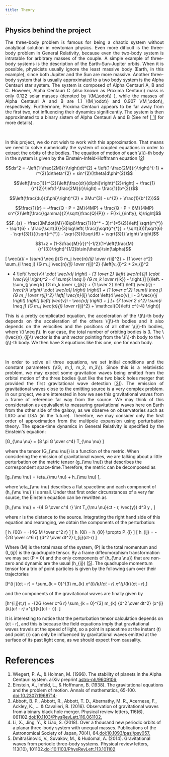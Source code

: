 ```yaml
---
title: Theory
---
```


<h2>Physics behind the project</h2>

<html>
<head>
  <meta charset="utf-8">
  <meta name="viewport" content="width=device-width">
  <title>MathJax example</title>
  <script src="https://polyfill.io/v3/polyfill.min.js?features=es6"></script>
  <script id="MathJax-script" async
          src="https://cdn.jsdelivr.net/npm/mathjax@3/es5/tex-mml-chtml.js">
  </script>
</head>
<body>
  <p style="text-align:justify">The three-body problem is famous for being a chaotic system without analytical solution in newtonian physics. Even more dificult is the three-body problem in General Relativity, because even the two-body system is intratable for arbitrary masses of the couple. A simple example of three-body systems is
  the description of the Earth-Sun-Jupiter orbits. When it is possible, physicists usually ignore the least massive body (Earth, in this example), since both
  Jupiter and the Sun are more massive. Another three-body system that is usually approximated to a two body system is the Alpha Centauri star system.
  The system is composed of Alpha Centauri A, B and C. However, Alpha Centauri C (also known as Proxima Centauri) mass is only 0.122 solar masses
  (denoted by \(M_\odot\) ), while the masses of Alpha Centauri A and B are 1.1 \(M_\odot\) and 0.907 \(M_\odot\), respectively. Furthermore, Proxima Centauri
  appears to be far away from the first two, not influencing their dynamics significantly. The system is then approximated to a binary sistem of Alpha
  Centauri A and B (See ref [<a href="https://arxiv.org/abs/astro-ph/9609106"> 1</a>] for more details). </p>
<br>
 <p style="text-align:justify"> In this project, we do not wish to work with this approximation. That means we need to solve numerically the system of coupled equations in order to extract
  the orbits of the bodies. The equation of motion of each \(i\)-th body in the system is given by the Einstein-Infeld-Hoffmann equation [<a href="https://doi.org/10.2307%2F1968714">2</a>]
   
   $$ds^2 = -\left(1-\frac{2M}{r}\right)dt^{2} + \left(1-\frac{2M}{r}\right)^{-1} + r^{2}(d\theta^{2} + sin^{2}(\theta)d\phi^{2})$$
   
   $$\left[\frac{1}{r^{2}}\left(\frac{dr}{d\phi}\right)^{2}\right] + \frac{1}{r^{2}}\left(1-\frac{2M}{r}\right) = \frac{1}{b^{2}}$$
   
   $$\left(\frac{du}{d\phi}\right)^{2} = 2Mu^{3} - u^{2} + \frac{1}{b^{2}}$$
   
   $$\frac{1}{r} = -\frac{Q - P + 2M}{4MP} + \frac{Q - P + 6M}{4MP} sn^{2}\left[\frac{\gamma}{2}\sqrt{\frac{Q}{P}} + F(\xi_{\infty}, k)\right]$$
   
   $$F_{s} = \frac{3M\dot{M}}{8\pi}\frac{1}{(r^* - 3)r^{*5/2}}\left[ \sqrt{r^{*}} - \sqrt{6} + \frac{\sqrt{3}}{3}log\left( \frac{(\sqrt{r^{*}} + \sqrt{3})(\sqrt{6} - \sqrt{3})}{(\sqrt{r^{*}} - \sqrt{3})(\sqrt{6} + \sqrt{3})} \right) \right]$$
   
   $$1+z = (1-3\frac{M}{r})^{-1/2}(1+\left(\frac{M}{r^{3}}\right)^{1/2}b\sin(\theta)\sin(\alpha)$$
  
  \[ \vec{a}_i = \sum_{i \neq j}{G m_j \vec{n}_{ij} \over r_{ij}^2} + {1 \over c^2} \sum_{i \neq j} {G m_j \vec{n}_{ij} \over r_{ij}^2} {\left[v_{i}^2 + 2v_{j}^2
  - 4 \left( \vec{v}_i \cdot \vec{v}_j \right) - {3 \over 2} \left( \vec{n}_{ij} \cdot \vec{v}_j \right)^2 - 4 \sum_{k \neq i} {G m_k \over r_{ik}} - \right.}\]
  \[{\left. - \sum_{j \neq k} {G m_k \over r_{jk}} + {1 \over 2} \left( \left( \vec{r}_j - \vec{r}_i \right) \cdot \vec{a}_j \right) \right]} + {1 \over c^2}
  \sum_{i \neq j} {G m_j \over r_{ij}^2} \left[ \vec{n}_{ij} \cdot \left(4 \vec{v}_i - 3 \vec{v}_j \right) \right] \left( \vec{v}_i - \vec{v}_j \right) + \]
  \[+ {7 \over 2 c^2} \sum_{i \neq j} {G m_j \vec{a}_{j} \over r_{ij}^2} + \mathcal{O}\left( c^{-4} \right)\] </p>
  
 <p style="text-align:justify"> This is a pretty complicated equation, the acceleration of the \(i\)-th body depends on the acceleration of the others \(j\)-th bodies and it
  also depends on the velocities and the positions of all other \(j\)-th bodies, where \(i \neq j\). In our case, the total number of orbiting bodies is 3. The
  \(\vec{n}_{ij}\) vector is the unit vector pointing from the \(i\)-th body to the \(j\)-th body. We then have 3 equations like this one, one for each body.<br>
    </p><br>
  
<p style="text-align:justify">  In order to solve all three equations, we set initial conditions and the constant parameters (\(G, m_1, m_2, m_3\)). Since this is a relativistic problem, we may
  expect some gravitation waves being emitted from the orbital motion of the three bodies (just like the two black holes merger that provided the first gravitational
  wave detection [<a target="_blank" href="https://doi.org/10.1103/PhysRevLett.116.061102">3</a>]). The emission of gravitational waves close to the emitting source
  is a very complex problem. In our project, we are interested in how we see this gravitational waves from a frame of reference far way from the source. We may think
  of this consideration as equivallent to measuring gravitational waves here on Earth from the other side of the galaxy, as we observe on observatories such as LIGO and LISA (in the future). Therefore, we may consider only the first
  order of approximation from the multipole expansion using perturbation theory. The space-time dynamics in General Relativity is specified by the Einstein's equation:
  
  \[G_{\mu \nu} = {8 \pi G \over c^4} T_{\mu \nu} \]
  
  where the tensor \(G_{\mu \nu}\) is a function of the metric. When considering the emission of gravitational waves, we are talking about a little perturbation on the metric tensor \(g_{\mu \nu}\) that describes the correspondent space-time.Therefore, the metric can be decomposed as 
  
  \[g_{\mu \nu} = \eta_{\mu \nu} + h_{\mu \nu} \],
  
  where \eta_{\mu \nu} describes a flat spacetime and each component of \(h_{\mu \nu} \) is small.  Under that first order circunstances of a very far source, the Einstein equation can be rewritten as
  
  \[h_{\mu \nu} = -{4 G \over c^4 r} \int T_{\mu \nu}(ct - r, \vec{y}) d^3 y , \]
  
  where r is the distance to the source. Integrating the right hand side of this equation and rearanging, we obtain the components of the perturbation:
  
  \[ h_{00} = -{4G M \over c^2 r} \]
  \[ h_{0i} = h_{i0} \propto P_{i} \]
  \[ h_{ij} = -{2G \over c^6 r} {d^2 \over dt^2} I_{ij}(ct-r) \]
  
  Where \(M\) is the total mass of the system, \(P\) is the total momentum and \(I_{ij}\) is the quadrupole tensor. By a frame diffeomorphism transformation we may set
  \(P = 0\) and the only components of \(h_{\mu \nu}\) that are non-zero and dynamic are the usual \(h_{ij}\) [<a target="_blank" href="https://doi.org/10.1103/PhysRevLett.113.101102">5</a>]. The quadrupole momentum tensor for a trio of point particles is given by the following sum over their trajectories
  
  \[I^{i j}(ct - r) = \sum_{k = 0}^{3} m_{k} x^{i}_{k}(ct - r) x^{j}_{k}(ct - r),\]
  
  and the components of the gravitational waves are finally given by
  
  \[h^{i j}(t,r) = -{2G \over c^6 r} \sum_{k = 0}^{3} m_{k} {d^2 \over dt^2} (x^{i}_{k}(ct - r) x^{j}_{k}(ct - r)). \]
  
  It is interesting to notice that the perturbation tensor calculation depends on \(ct - r\), and this is because the field equations imply that gravitational waves travels at the speed of light, so a point in spacetime at the instant \(t\) and point \(r\) can only be influenced by gravitational waves emitted at the surface of its past light cone, as we should expect from causality.
  
</p>
<body>


<h1>References</h1>

<ol>
  <li> Wiegert, P. A., & Holman, M. (1996). The stability of planets in the Alpha Centauri system. arXiv preprint <a href="https://arxiv.org/abs/astro-ph/9609106"> astro-ph/9609106</a>;</li>
  <li>Einstein, A., Infeld, L., & Hoffmann, B. (1938). The gravitational equations and the problem of motion. Annals of mathematics, 65-100. <a href="https://doi.org/10.2307%2F1968714"> doi:10.2307/1968714</a>;</li>
  <li>Abbott, B. P., Abbott, R., Abbott, T. D., Abernathy, M. R., Acernese, F., Ackley, K., ... & Cavalieri, R. (2016). Observation of gravitational waves from a binary black hole merger. 
    Physical review letters, 116(6), 061102.<a target="_blank" href="https://doi.org/10.1103/PhysRevLett.116.061102">doi:10.1103/PhysRevLett.116.061102.</a></li>
  <li>Li, X., Jing, Y., & Liao, S. (2018). Over a thousand new periodic orbits of a planar three-body system with unequal masses. Publications of the Astronomical
    Society of Japan, 70(4), 64.<a target="_blank" href="https://doi.org/10.1093/pasj/psy057">doi:10.1093/pasj/psy057.</a></li>
  <li>Dmitrašinović, V., Šuvakov, M., & Hudomal, A. (2014). Gravitational waves from periodic three-body systems. Physical review letters, 113(10), 101102.<a target="_blank" href="https://doi.org/10.1103/PhysRevLett.113.101102">doi:10.1103/PhysRevLett.113.101102</a></li>
</ol>
